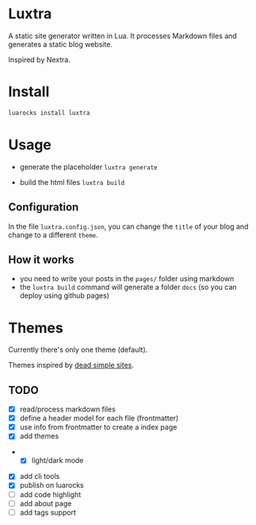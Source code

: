 # Luxtra
A static site generator written in Lua. It processes Markdown files and generates a static blog website.

Inspired by Nextra.

# Install
```bash
luarocks install luxtra
```

# Usage
- generate the placeholder
`luxtra generate`

- build the html files
`luxtra build`

## Configuration
In the file `luxtra.config.json`, you can change the `title` of your blog and change to a different `theme`.

## How it works
- you need to write your posts in the `pages/` folder using markdown
- the `luxtra build` command will generate a folder `docs` (so you can deploy using github pages)

# Themes
Currently there's only one theme (default).

Themes inspired by [dead simple sites](https://deadsimplesites.com/).


## TODO
- [x] read/process markdown files
- [x] define a header model for each file (frontmatter)
- [x] use info from frontmatter to create a index page
- [x] add themes
- - [x] light/dark mode
- [x] add cli tools
- [x] publish on luarocks
- [ ] add code highlight
- [ ] add about page
- [ ] add tags support

